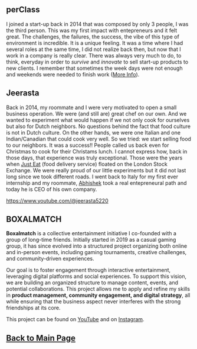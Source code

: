 
## perClass

I joined a start-up back in 2014 that was composed by only 3 people, I was the third person. This was my first impact with entepreneurs and it felt great. The challenges, the failures, the success, the vibe of this type of environment is incredible. It is a unique feeling. It was a time where I had several roles at the same time, I did not realize back then, but now that I work in a company is really clear. There was always very much to do, to think, everyday in order to _survive_ and _innovate_ to sell start-up products to new clients. I remember that sometimes the week days were not enough and weekends were needed to finish work ([More Info](https://teoka.github.io/career/work.html)). 

## Jeerasta

Back in 2014, my roommate and I were very motivated to open a small business operation. We were (and still are) great chef on our own. And we wanted to experiment what would happen if we not only cook for ourselves but also for Dutch neighbors. No questions behind the fact that food culture is not in Dutch culture. On the other hands, we were one Italian and one Indian/Canadian that could cook very well. So we tried: we start selling food to our neighbors. It was a success!! People called us back even for Christmas to cook for their Christams lunch. I cannot express how, back in those days, that experience was truly exceptional. Those were the years when [Just Eat](https://en.wikipedia.org/wiki/Just_Eat) (food delivery service) floated on the London Stock Exchange. We were really proud of our little experiments but it did not last long since we took different roads. I went back to Italy for my first ever internship and my roommate, [Abhishek](https://www.linkedin.com/in/abhisheksen/) took a real entepreneural path and today he is CEO of his own company.

https://www.youtube.com/@jeerasta5220

## BOXALMATCH

**Boxalmatch** is a collective entertainment initiative I co-founded with a group of long-time friends. Initially started in 2019 as a casual gaming group, it has since evolved into a structured project organizing both online and in-person events, including gaming tournaments, creative challenges, and community-driven experiences.  

Our goal is to foster engagement through interactive entertainment, leveraging digital platforms and social experiences. To support this vision, we are building an organized structure to manage content, events, and potential collaborations. This project allows me to apply and refine my skills in **product management, community engagement, and digital strategy**, all while ensuring that the business aspect never interferes with the strong friendships at its core.

This project can be found on [YouTube](https://www.youtube.com/@BOXALMATCH) and on [Instagram](https://www.instagram.com/boxalmatch/).

## [Back to Main Page](https://teoka.github.io)

